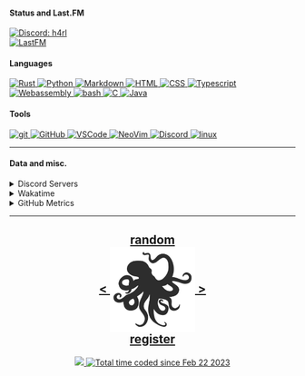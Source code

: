 <!---
h4rldev/h4rldev is a ✨ special ✨ repository because its `README.md` (this file) appears on your GitHub profile.
You can click the Preview link to take a look at your changes.
--->

<h4> Status and Last.FM </h4>
<a href="https://discord.com/users/275689969601871882">
    <img src="https://discord.c99.nl/widget/theme-4/275689969601871882.png"
    alt="Discord: h4rl" />
</a>
    <br>
<a href="https://www.last.fm/user/h4rl3h">
    <img src="https://lastfm-recently-played.vercel.app/api?user=h4rl3h&count=1" alt="LastFM" />
</a>

<h4>Languages </h4>
<a href="https://www.rust-lang.org">
    <img src="https://skillicons.dev/icons?i=rust" alt="Rust" />
</a>
<a href="https://www.python.org">
    <img src="https://skillicons.dev/icons?i=py" alt="Python" />
</a>
<a href="https://en.wikipedia.org/wiki/Markdown">
    <img src="https://skillicons.dev/icons?i=md" alt="Markdown" />
</a>
<a href="https://developer.mozilla.org/en-US/docs/Web/HTML">
    <img src="https://skillicons.dev/icons?i=html" alt="HTML" />
</a>
<a href="https://developer.mozilla.org/en-US/docs/Web/CSS">
    <img src="https://skillicons.dev/icons?i=css" alt="CSS" />
</a>
<a href="https://www.typescriptlang.org">
    <img src="https://skillicons.dev/icons?i=ts" alt="Typescript" />
</a>
<a href="https://developer.mozilla.org/en-US/docs/WebAssembly">
    <img src="https://skillicons.dev/icons?i=wasm" alt="Webassembly" />
</a>
<a href="https://en.wikipedia.org/wiki/Bash_(Unix_shell)">
    <img src="https://skillicons.dev/icons?i=bash" alt="bash" />
</a>
<a href="https://en.wikipedia.org/wiki/C_(programming_language)">
    <img src="https://skillicons.dev/icons?i=c" alt="C" />
</a>
<a href="https://java.com">
    <img src="https://skillicons.dev/icons?i=java" alt="Java" />
</a>

<h4> Tools </h4>
<a href="https://git-scm.com">
    <img src="https://skillicons.dev/icons?i=git" alt="git" />
</a>
<a href="https://github.com/h4rldev">
    <img src="https://skillicons.dev/icons?i=github" alt="GitHub" />
</a>
<a href="https://github.com/microsoft/vscode">
    <img src="https://skillicons.dev/icons?i=vscode" alt="VSCode" />
</a>
<a href="https://neovim.io">
    <img src="https://skillicons.dev/icons?i=neovim" alt="NeoVim" />
</a>
<a href="https://discord.com/users/275689969601871882">
    <img src="https://skillicons.dev/icons?i=discord" alt="Discord" />
</a>
<a href="https://www.linuxfoundation.org">
    <img src="https://skillicons.dev/icons?i=linux" alt="linux" />
</a>
<hr>

<h4>Data and misc.</h4>
<details>
    <summary>Discord Servers</summary>
    <a href="https://discord.gg/aPdx2aFN5A">
        My discord server!
    </a>
</details>
<details>
    <summary>Wakatime</summary>

<!--START_SECTION:waka-->

```txt
From: 21 February 2023 - To: 14 February 2025

Total Time: 686 hrs 54 mins

Rust              192 hrs 1 min   >>>>>>>==================   26.99 %
C                 144 hrs 33 mins >>>>>====================   20.32 %
Svelte            67 hrs 29 mins  >>=======================   09.49 %
Nix               42 hrs 32 mins  >========================   05.98 %
Bash              34 hrs 51 mins  >========================   04.90 %
HTML              27 hrs 2 mins   >========================   03.80 %
Other             24 hrs 34 mins  >========================   03.45 %
Python            22 hrs 22 mins  >========================   03.14 %
CSS               19 hrs 3 mins   >========================   02.68 %
Markdown          17 hrs 10 mins  >========================   02.41 %
Astro             16 hrs 26 mins  >========================   02.31 %
YAML              12 hrs 18 mins  =========================   01.73 %
TOML              11 hrs 7 mins   =========================   01.56 %
SCSS              9 hrs 36 mins   =========================   01.35 %
JSON              9 hrs 23 mins   =========================   01.32 %
Makefile          9 hrs 1 min     =========================   01.27 %
JavaScript        7 hrs 44 mins   =========================   01.09 %
Java              6 hrs 53 mins   =========================   00.97 %
Odin              6 hrs 6 mins    =========================   00.86 %
Lua               4 hrs 26 mins   =========================   00.62 %
conf              4 hrs 13 mins   =========================   00.59 %
Docker            4 hrs           =========================   00.56 %
Assembly          1 hr 48 mins    =========================   00.25 %
Text              1 hr 43 mins    =========================   00.24 %
TypeScript        1 hr 29 mins    =========================   00.21 %
sshconfig         1 hr 25 mins    =========================   00.20 %
gitignore         1 hr 7 mins     =========================   00.16 %
sh                1 hr 4 mins     =========================   00.15 %
INI               1 hr 1 min      =========================   00.14 %
Git Config        50 mins         =========================   00.12 %
Zig               44 mins         =========================   00.11 %
Kotlin            39 mins         =========================   00.09 %
GDScript3         30 mins         =========================   00.07 %
CMake             29 mins         =========================   00.07 %
SQL               29 mins         =========================   00.07 %
Ezhil             27 mins         =========================   00.06 %
XML               26 mins         =========================   00.06 %
Slint             24 mins         =========================   00.06 %
Java Properties   24 mins         =========================   00.06 %
reg               23 mins         =========================   00.06 %
desktop           22 mins         =========================   00.05 %
gitconfig         21 mins         =========================   00.05 %
Emacs Lisp        17 mins         =========================   00.04 %
jsonc             17 mins         =========================   00.04 %
systemd           14 mins         =========================   00.03 %
kdl               10 mins         =========================   00.03 %
Desktop file      9 mins          =========================   00.02 %
TSConfig          8 mins          =========================   00.02 %
bat               8 mins          =========================   00.02 %
Objective-C       7 mins          =========================   00.02 %
Vue.js            7 mins          =========================   00.02 %
Batchfile         5 mins          =========================   00.01 %
PowerShell        4 mins          =========================   00.01 %
udevrules         4 mins          =========================   00.01 %
fstab             2 mins          =========================   00.01 %
ActionScript 3    2 mins          =========================   00.01 %
Roff              1 min           =========================   00.00 %
D                 1 min           =========================   00.00 %
ActionScript      1 min           =========================   00.00 %
fish              1 min           =========================   00.00 %
zsh               1 min           =========================   00.00 %
ca65 assembler    1 min           =========================   00.00 %
gitrebase         0 secs          =========================   00.00 %
netrw             0 secs          =========================   00.00 %
Git               0 secs          =========================   00.00 %
TSQL              0 secs          =========================   00.00 %
Diff              0 secs          =========================   00.00 %
zip               0 secs          =========================   00.00 %
Image (svg)       0 secs          =========================   00.00 %
C++               0 secs          =========================   00.00 %
image_nvim        0 secs          =========================   00.00 %
Tcsh              0 secs          =========================   00.00 %
```

<!--END_SECTION:waka-->

</details>

<details>
    <summary>GitHub Metrics</summary>
    <img src= "./github-metrics.svg">
</details>

<hr>

<h2 align="center">
    <a href=https://octo-ring.com/p/h4rldev/random>
           random
    </a>
    <br>
    <a href="https://octo-ring.com/p/h4rldev/prev">
        <
    </a>
    <a href="https://octo-ring.com/">
        <img align="center" src=".resources/octopus.svg" height="150px" />
    </a>
    <a href="https://octo-ring.com/p/h4rldev/next">
        >
    </a>
    <br>
    <a href="https://octo-ring.com/register">
           register
    </a>
</h2>
<p align="center">
  <a href="https://github.com/h4rldev">
    <img src="https://komarev.com/ghpvc/?username=h4rldev&color=blueviolet&style=flat-square" />
  <a href="https://wakatime.com/@a96ce7fe-c8df-4036-8791-65e6c7bbd3b1">
    <img src="https://wakatime.com/badge/user/a96ce7fe-c8df-4036-8791-65e6c7bbd3b1.svg?style=flat-square" alt="Total time coded since Feb 22 2023" />
  </a>
</p>
